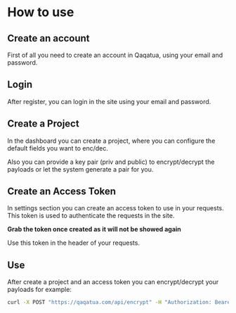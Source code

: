 # How to use

## Create an account

First of all you need to create an account in Qaqatua, using your email and password.

## Login

After register, you can login in the site using your email and password.

## Create a Project

In the dashboard you can create a project, where you can configure the default fields you want to enc/dec.

Also you can provide a key pair (priv and public) to encrypt/decrypt the payloads or let the system generate a pair for you.

## Create an Access Token

In settings section you can create an access token to use in your requests. This token is used to authenticate the requests in the site.

**Grab the token once created as it will not be showed again**

Use this token in the header of your requests.


## Use

After create a project and an access token you can encrypt/decrypt your payloads for example:

```bash
curl -X POST "https://qaqatua.com/api/encrypt" -H "Authorization: Bearer <your_token>" -d '{"payload": "your_payload"}'
```
